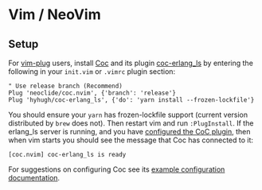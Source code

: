 # Vim / NeoVim

## Setup

For [vim-plug](https://github.com/junegunn/vim-plug) users, install
[Coc](https://github.com/neoclide/coc.nvim) and its plugin
[coc-erlang_ls](https://github.com/hyhugh/coc-erlang_ls) by entering the
following in your `init.vim` or `.vimrc` plugin section:

```vim
" Use release branch (Recommend)
Plug 'neoclide/coc.nvim', {'branch': 'release'}
Plug 'hyhugh/coc-erlang_ls', {'do': 'yarn install --frozen-lockfile'}
```

You should ensure your `yarn` has frozen-lockfile support (current version
distributed by `brew` does not). Then restart vim and run `:PlugInstall`. If
the erlang_ls server is running, and you have [configured the CoC
plugin](https://github.com/hyhugh/coc-erlang_ls#config), then when vim starts
you should see the message that Coc has connected to it:

```vim
[coc.nvim] coc-erlang_ls is ready
```

For suggestions on configuring Coc see its [example configuration
documentation](https://github.com/neoclide/coc.nvim#example-vim-configuration).
